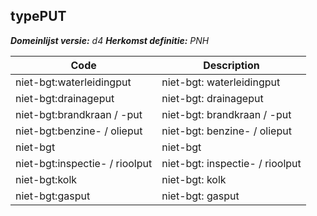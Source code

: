 ## typePUT

*__Domeinlijst versie:__ d4*
*__Herkomst definitie:__ PNH*

|__Code__ |__Description__	|
|	---	|	---	|
| niet-bgt:waterleidingput | niet-bgt: waterleidingput |
| niet-bgt:drainageput | niet-bgt: drainageput |
| niet-bgt:brandkraan / -put | niet-bgt: brandkraan / -put |
| niet-bgt:benzine- / olieput | niet-bgt: benzine- / olieput |
| niet-bgt | niet-bgt |
| niet-bgt:inspectie- / rioolput | niet-bgt: inspectie- / rioolput |
| niet-bgt:kolk | niet-bgt: kolk |
| niet-bgt:gasput | niet-bgt: gasput |

